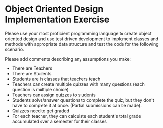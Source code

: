 # Object Oriented Design Implementation Exercise

Please use your most proficient programming language to create object oriented design and
use test driven development to implement classes and methods with appropriate data structure
and test the code for the following scenario.

Please add comments describing any assumptions you make:
* There are Teachers
* There are Students
* Students are in classes that teachers teach
* Teachers can create multiple quizzes with many questions (each question is multiple choice)
* Teachers can assign quizzes to students
* Students solve/answer questions to complete the quiz, but they don't have to complete it at 
once. (Partial submissions can be made).
* Quizzes need to get graded
* For each teacher, they can calculate each student's total grade accumulated over a semester 
for their classes
